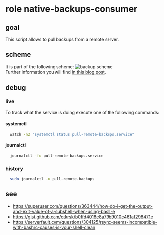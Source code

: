# role native-backups-consumer

## goal
This script allows to pull backups from a remote server.

## scheme
It is part of the following scheme:
![backup scheme](https://www.veen.world/wp-content/uploads/2020/12/server-backup-768x567.jpg) <br />
Further information you will find [in this blog post](https://www.veen.world/2020/12/26/how-i-backup-dedicated-root-servers/).

## debug

### live
To track what the service is doing execute one of the following commands:

#### systemctl
```bash
  watch -n2 "systemctl status pull-remote-backups.service"
```

#### journalctl
```bash
  journalctl -fu pull-remote-backups.service
```  

### history
```bash
  sudo journalctl -u pull-remote-backups
```

## see
- https://superuser.com/questions/363444/how-do-i-get-the-output-and-exit-value-of-a-subshell-when-using-bash-e
- https://gist.github.com/otkrsk/b0ffd4018e8a79b9010c461af298471e
- https://serverfault.com/questions/304125/rsync-seems-incompatible-with-bashrc-causes-is-your-shell-clean